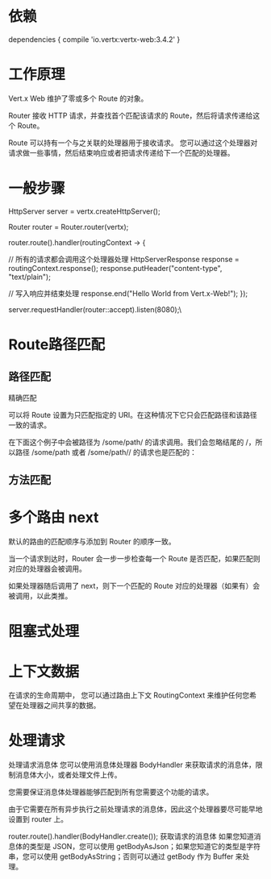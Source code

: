 


# 依赖

dependencies {
  compile 'io.vertx:vertx-web:3.4.2'
}



# 工作原理

Vert.x Web 维护了零或多个 Route 的对象。

Router 接收 HTTP 请求，并查找首个匹配该请求的 Route，然后将请求传递给这个 Route。

Route 可以持有一个与之关联的处理器用于接收请求。
您可以通过这个处理器对请求做一些事情，然后结束响应或者把请求传递给下一个匹配的处理器。



# 一般步骤


HttpServer server = vertx.createHttpServer();

Router router = Router.router(vertx);

router.route().handler(routingContext -> {

  // 所有的请求都会调用这个处理器处理
  HttpServerResponse response = routingContext.response();
  response.putHeader("content-type", "text/plain");

  // 写入响应并结束处理
  response.end("Hello World from Vert.x-Web!");
});

server.requestHandler(router::accept).listen(8080);\




# Route路径匹配


##  路径匹配 

精确匹配

可以将 Route 设置为只匹配指定的 URI。在这种情况下它只会匹配路径和该路径一致的请求。

在下面这个例子中会被路径为 /some/path/ 的请求调用。我们会忽略结尾的 /，所以路径 /some/path 或者 /some/path// 的请求也是匹配的：

## 方法匹配




# 多个路由 next 

默认的路由的匹配顺序与添加到 Router 的顺序一致。

当一个请求到达时，Router 会一步一步检查每一个 Route 是否匹配，如果匹配则对应的处理器会被调用。

如果处理器随后调用了 next，则下一个匹配的 Route 对应的处理器（如果有）会被调用，以此类推。

# 阻塞式处理


# 上下文数据

  在请求的生命周期中，
  您可以通过路由上下文 RoutingContext 来维护任何您希望在处理器之间共享的数据。
  
# 处理请求

处理请求消息体
您可以使用消息体处理器 BodyHandler 来获取请求的消息体，限制消息体大小，或者处理文件上传。

您需要保证消息体处理器能够匹配到所有您需要这个功能的请求。

由于它需要在所有异步执行之前处理请求的消息体，因此这个处理器要尽可能早地设置到 router 上。

router.route().handler(BodyHandler.create());
获取请求的消息体
如果您知道消息体的类型是 JSON，您可以使用 getBodyAsJson；如果您知道它的类型是字符串，您可以使用 getBodyAsString；否则可以通过 getBody 作为 Buffer 来处理。


  
  